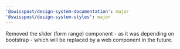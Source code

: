 ```yaml
---
'@swisspost/design-system-documentation': major
'@swisspost/design-system-styles': major
---
```


Removed the slider (form range) component - as it was depending on bootstrap - which will be replaced by a web component in the future.

